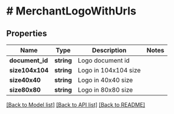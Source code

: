 # # MerchantLogoWithUrls

## Properties

Name | Type | Description | Notes
------------ | ------------- | ------------- | -------------
**document_id** | **string** | Logo document id |
**size104x104** | **string** | Logo in 104x104 size |
**size40x40** | **string** | Logo in 40x40 size |
**size80x80** | **string** | Logo in 80x80 size |

[[Back to Model list]](../../README.md#models) [[Back to API list]](../../README.md#endpoints) [[Back to README]](../../README.md)
